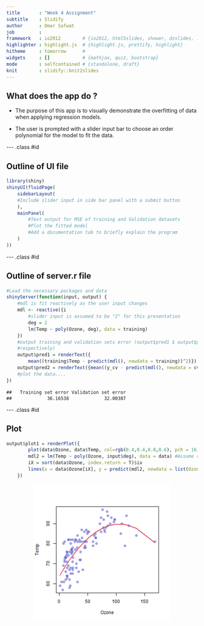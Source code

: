 ```yaml
---
title       : "Week 4 Assignment"
subtitle    : Slidify
author      : Omar Safwat
job         : 
framework   : io2012        # {io2012, html5slides, shower, dzslides, ...}
highlighter : highlight.js  # {highlight.js, prettify, highlight}
hitheme     : tomorrow      # 
widgets     : []            # {mathjax, quiz, bootstrap}
mode        : selfcontained # {standalone, draft}
knit        : slidify::knit2slides
--- 
```


## What does the app do ?

- The purpose of this app is to visually demonstrate the overfitting of data when applying regression models. 

- The user is prompted with a slider input bar to choose an order polynomial for the model to 
fit the data.

--- .class #id

## Outline of UI file


```r
library(shiny)
shinyUI(fluidPage(
    sidebarLayout(
    #Include slider input in side bar panel with a submit button
    ),
    mainPanel(
        #Text output for MSE of training and Validation datasets
        #Plot the fitted model
        #Add a documentation tab to briefly explain the program
    )
))
```

--- .class #id

## Outline of server.r file




```r
#Load the necessary packages and data 
shinyServer(function(input, output) {
    #mdl is fit reactively as the user input changes
    mdl <- reactive({i
        #slider input is assumed to be "2" for this presentation
        deg = 2
        lm(Temp ~ poly(Ozone, deg), data = training)
    })
    #output training and validation sets error (output$pred1 $ output$pred2, 
    #respectively)
    output$pred1 = renderText({
        mean((training$Temp - predict(mdl(), newdata = training))^2)})
    output$pred2 = renderText({mean((y_cv - predict(mdl(), newdata = cv))^2)})
    #plot the data....
})
```

```
##   Training set error Validation set error 
##             36.16538             32.00387
```

--- .class #id

## Plot


```r
output$plot1 = renderPlot({
        plot(data$Ozone, data$Temp, col=rgb(0.4,0.4,0.8,0.6), pch = 16, cex = 1.3, xlab = "Ozone", ylab = "Temp")
        mdl2 = lm(Temp ~ poly(Ozone, input$deg), data = data) #Assume a user input of 2
        iX = sort(data$Ozone, index.return = T)$ix
        lines(x = data$Ozone[iX], y = predict(mdl2, newdata = list(Ozone = data$Ozone[iX])), col = 2, lwd = 2)
    })
```

<img src="assets/fig/unnamed-chunk-6-1.png" title="plot of chunk unnamed-chunk-6" alt="plot of chunk unnamed-chunk-6" style="display: block; margin: auto;" />
